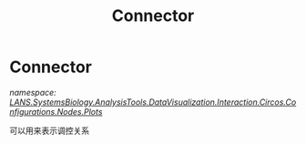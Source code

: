 ﻿---
title: Connector
---

# Connector
_namespace: [LANS.SystemsBiology.AnalysisTools.DataVisualization.Interaction.Circos.Configurations.Nodes.Plots](N-LANS.SystemsBiology.AnalysisTools.DataVisualization.Interaction.Circos.Configurations.Nodes.Plots.html)_

可以用来表示调控关系





